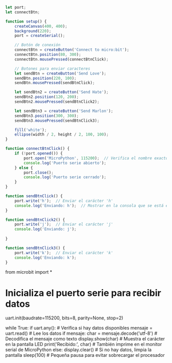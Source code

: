 ``` js
let port;
let connectBtn;

function setup() {
    createCanvas(400, 400);
    background(220);
    port = createSerial();

    // Botón de conexión
    connectBtn = createButton('Connect to micro:bit');
    connectBtn.position(80, 300);
    connectBtn.mousePressed(connectBtnClick);

    // Botones para enviar caracteres
    let sendBtn = createButton('Send Love');
    sendBtn.position(220, 100);
    sendBtn.mousePressed(sendBtnClick);

    let sendBtn2 = createButton('Send Hate');
    sendBtn2.position(120, 200);
    sendBtn2.mousePressed(sendBtnClick2);

    let sendBtn3 = createButton('Send Marlon');
    sendBtn3.position(300, 300);
    sendBtn3.mousePressed(sendBtnClick3); 

    fill('white');
    ellipse(width / 2, height / 2, 100, 100);
}

function connectBtnClick() {
    if (!port.opened()) {
        port.open('MicroPython', 115200);  // Verifica el nombre exacto del puerto
        console.log('Puerto serie abierto');
    } else {
        port.close();
        console.log('Puerto serie cerrado');
    }
}

function sendBtnClick() {
    port.write('h');  // Enviar el carácter 'h'
    console.log('Enviando: h');  // Mostrar en la consola que se está enviando
}

function sendBtnClick2() {
    port.write('j');  // Enviar el carácter 'j'
    console.log('Enviando: j');
    
}

function sendBtnClick3() {
    port.write('k');  // Enviar el carácter 'k'
    console.log('Enviando: k');
}
```







from microbit import *

# Inicializa el puerto serie para recibir datos
uart.init(baudrate=115200, bits=8, parity=None, stop=2)

while True:
    if uart.any():  # Verifica si hay datos disponibles
        mensaje = uart.read()  # Lee los datos
        if mensaje:
            char = mensaje.decode('utf-8')  # Decodifica el mensaje como texto
            display.show(char)  # Muestra el carácter en la pantalla LED
            print('Recibido:', char)  # También imprime en el monitor serial de MicroPython
    else:
        display.clear()  # Si no hay datos, limpia la pantalla
    sleep(100)  # Pequeña pausa para evitar sobrecargar el procesador








